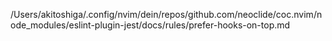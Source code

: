 /Users/akitoshiga/.config/nvim/dein/repos/github.com/neoclide/coc.nvim/node_modules/eslint-plugin-jest/docs/rules/prefer-hooks-on-top.md
